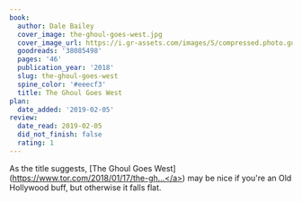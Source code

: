 ```yaml
---
book:
  author: Dale Bailey
  cover_image: the-ghoul-goes-west.jpg
  cover_image_url: https://i.gr-assets.com/images/S/compressed.photo.goodreads.com/books/1516209337l/38085498._SX98_.jpg
  goodreads: '38085498'
  pages: '46'
  publication_year: '2018'
  slug: the-ghoul-goes-west
  spine_color: '#eeecf3'
  title: The Ghoul Goes West
plan:
  date_added: '2019-02-05'
review:
  date_read: 2019-02-05
  did_not_finish: false
  rating: 1
---
```


As the title suggests, [The Ghoul Goes West](<a target="_blank" href="https://www.tor.com/2018/01/17/the-ghoul-goes-west-dale-bailey/" rel="nofollow">https://www.tor.com/2018/01/17/the-gh...</a>) may be nice if you're an Old Hollywood buff, but otherwise it falls flat.
